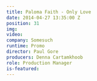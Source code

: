 ```yaml
---
title: Paloma Faith - Only Love
date: 2014-04-27 13:35:00 Z
position: 31
img: 
video: 
company: Somesuch
runtime: Promo
director: Paul Gore
producers: Denna Cartamkhoob
role: Production Manager
is-featured: 
---
```


